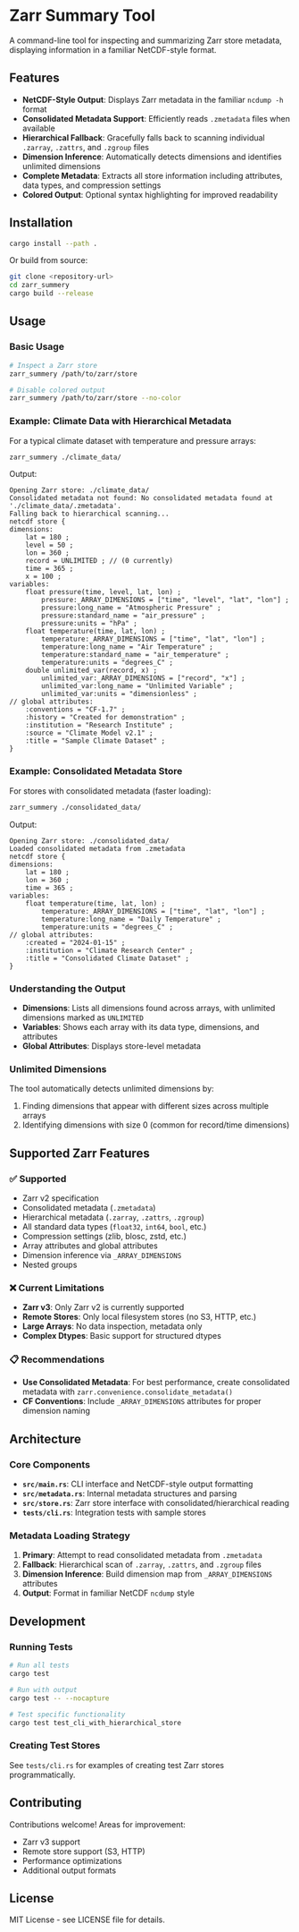 # Zarr Summary Tool

A command-line tool for inspecting and summarizing Zarr store metadata, displaying information in a familiar NetCDF-style format.

## Features

- **NetCDF-Style Output**: Displays Zarr metadata in the familiar `ncdump -h` format
- **Consolidated Metadata Support**: Efficiently reads `.zmetadata` files when available
- **Hierarchical Fallback**: Gracefully falls back to scanning individual `.zarray`, `.zattrs`, and `.zgroup` files
- **Dimension Inference**: Automatically detects dimensions and identifies unlimited dimensions
- **Complete Metadata**: Extracts all store information including attributes, data types, and compression settings
- **Colored Output**: Optional syntax highlighting for improved readability

## Installation

```bash
cargo install --path .
```

Or build from source:

```bash
git clone <repository-url>
cd zarr_summery
cargo build --release
```

## Usage

### Basic Usage

```bash
# Inspect a Zarr store
zarr_summery /path/to/zarr/store

# Disable colored output
zarr_summery /path/to/zarr/store --no-color
```

### Example: Climate Data with Hierarchical Metadata

For a typical climate dataset with temperature and pressure arrays:

```bash
zarr_summery ./climate_data/
```

Output:
```
Opening Zarr store: ./climate_data/
Consolidated metadata not found: No consolidated metadata found at './climate_data/.zmetadata'.
Falling back to hierarchical scanning...
netcdf store {
dimensions:
    lat = 180 ;
    level = 50 ;
    lon = 360 ;
    record = UNLIMITED ; // (0 currently)
    time = 365 ;
    x = 100 ;
variables:
    float pressure(time, level, lat, lon) ;
        pressure:_ARRAY_DIMENSIONS = ["time", "level", "lat", "lon"] ;
        pressure:long_name = "Atmospheric Pressure" ;
        pressure:standard_name = "air_pressure" ;
        pressure:units = "hPa" ;
    float temperature(time, lat, lon) ;
        temperature:_ARRAY_DIMENSIONS = ["time", "lat", "lon"] ;
        temperature:long_name = "Air Temperature" ;
        temperature:standard_name = "air_temperature" ;
        temperature:units = "degrees_C" ;
    double unlimited_var(record, x) ;
        unlimited_var:_ARRAY_DIMENSIONS = ["record", "x"] ;
        unlimited_var:long_name = "Unlimited Variable" ;
        unlimited_var:units = "dimensionless" ;
// global attributes:
    :conventions = "CF-1.7" ;
    :history = "Created for demonstration" ;
    :institution = "Research Institute" ;
    :source = "Climate Model v2.1" ;
    :title = "Sample Climate Dataset" ;
}
```

### Example: Consolidated Metadata Store

For stores with consolidated metadata (faster loading):

```bash
zarr_summery ./consolidated_data/
```

Output:
```
Opening Zarr store: ./consolidated_data/
Loaded consolidated metadata from .zmetadata
netcdf store {
dimensions:
    lat = 180 ;
    lon = 360 ;
    time = 365 ;
variables:
    float temperature(time, lat, lon) ;
        temperature:_ARRAY_DIMENSIONS = ["time", "lat", "lon"] ;
        temperature:long_name = "Daily Temperature" ;
        temperature:units = "degrees_C" ;
// global attributes:
    :created = "2024-01-15" ;
    :institution = "Climate Research Center" ;
    :title = "Consolidated Climate Dataset" ;
}
```

### Understanding the Output

- **Dimensions**: Lists all dimensions found across arrays, with unlimited dimensions marked as `UNLIMITED`
- **Variables**: Shows each array with its data type, dimensions, and attributes
- **Global Attributes**: Displays store-level metadata

### Unlimited Dimensions

The tool automatically detects unlimited dimensions by:
1. Finding dimensions that appear with different sizes across multiple arrays
2. Identifying dimensions with size 0 (common for record/time dimensions)

## Supported Zarr Features

### ✅ Supported
- Zarr v2 specification
- Consolidated metadata (`.zmetadata`)
- Hierarchical metadata (`.zarray`, `.zattrs`, `.zgroup`)
- All standard data types (`float32`, `int64`, `bool`, etc.)
- Compression settings (zlib, blosc, zstd, etc.)
- Array attributes and global attributes
- Dimension inference via `_ARRAY_DIMENSIONS`
- Nested groups

### ❌ Current Limitations
- **Zarr v3**: Only Zarr v2 is currently supported
- **Remote Stores**: Only local filesystem stores (no S3, HTTP, etc.)
- **Large Arrays**: No data inspection, metadata only
- **Complex Dtypes**: Basic support for structured dtypes

### 📋 Recommendations
- **Use Consolidated Metadata**: For best performance, create consolidated metadata with `zarr.convenience.consolidate_metadata()`
- **CF Conventions**: Include `_ARRAY_DIMENSIONS` attributes for proper dimension naming

## Architecture

### Core Components

- **`src/main.rs`**: CLI interface and NetCDF-style output formatting
- **`src/metadata.rs`**: Internal metadata structures and parsing
- **`src/store.rs`**: Zarr store interface with consolidated/hierarchical reading
- **`tests/cli.rs`**: Integration tests with sample stores

### Metadata Loading Strategy

1. **Primary**: Attempt to read consolidated metadata from `.zmetadata`
2. **Fallback**: Hierarchical scan of `.zarray`, `.zattrs`, and `.zgroup` files
3. **Dimension Inference**: Build dimension map from `_ARRAY_DIMENSIONS` attributes
4. **Output**: Format in familiar NetCDF `ncdump` style

## Development

### Running Tests

```bash
# Run all tests
cargo test

# Run with output
cargo test -- --nocapture

# Test specific functionality
cargo test test_cli_with_hierarchical_store
```

### Creating Test Stores

See `tests/cli.rs` for examples of creating test Zarr stores programmatically.

## Contributing

Contributions welcome! Areas for improvement:
- Zarr v3 support
- Remote store support (S3, HTTP)
- Performance optimizations
- Additional output formats

## License

MIT License - see LICENSE file for details.
